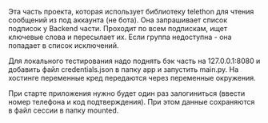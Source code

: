 Эта часть проекта, которая использует библиотеку telethon для чтения сообщений из под аккаунта (не бота).
Она запрашивает список подписок у Backend части. Проходит по всем подпискам, ищет ключевые слова и пересылает их.
Если группа недоступна - она попадает в список исключений.

Для локального тестирования надо поднять бэк часть на 127.0.0.1:8080 и добавить файл credentials.json в папку app и запустить main.py.
На хостинге переменные кред передаются через переменные окружения.

При старте приложения нужно будет один раз залогиниться (ввести номер телефона и код подтверждения). При этом данные сохраняются в файл сессии в папку mounted.